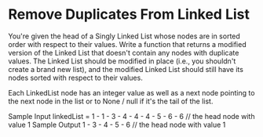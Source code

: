 # Remove Duplicates From Linked List
  You're given the head of a Singly Linked List whose nodes are in sorted order
  with respect to their values. Write a function that returns a modified version
  of the Linked List that doesn't contain any nodes with duplicate values. The
  Linked List should be modified in place (i.e., you shouldn't create a brand
  new list), and the modified Linked List should still have its nodes sorted
  with respect to their values.

  Each LinkedList node has an integer value as well as
  a next node pointing to the next node in the list or to
  None / null if it's the tail of the list.

  Sample Input
  linkedList = 1 - 1 - 3 - 4 - 4 - 4 - 5 - 6 - 6 // the head node with value 1
  Sample Output
  1 - 3 - 4 - 5 - 6 // the head node with value 1